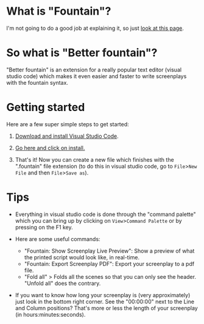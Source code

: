 # What is "Fountain"?

I'm not going to do a good job at explaining it, so just [look at this page](https://fountain.io/faq).

# So what is "Better fountain"?

"Better fountain" is an extension for a really popular text editor (visual studio code) which makes it even easier and faster to write screenplays with the fountain syntax.

# Getting started

Here are a few super simple steps to get started:

1. [Download and install Visual Studio Code](https://code.visualstudio.com/).

2. [Go here and click on install.](https://marketplace.visualstudio.com/items?itemName=piersdeseilligny.betterfountain)

3. That's it! Now you can create a new file which finishes with the ".fountain" file extension (to do this in visual studio code, go to `File`>`New File` and then `File`>`Save as`).


# Tips

* Everything in visual studio code is done through the "command palette" which you can bring up by clicking on `View`>`Command Palette` or by pressing on the F1 key.

* Here are some useful commands:
  * "Fountain: Show Screenplay Live Preview": Show a preview of what the printed script would look like, in real-time.
  * "Fountain: Export Screenplay PDF": Export your screenplay to a pdf file.
  * "Fold all" > Folds all the scenes so that you can only see the header. "Unfold all" does the contrary.


* If you want to know how long your screenplay is (very approximately) just look in the bottom right corner. See the "00:00:00" next to the Line and Column positions? That's more or less the length of your screenplay (in hours:minutes:seconds).
